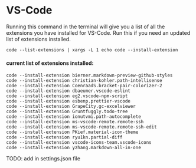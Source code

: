 # VS-Code

Running this command in the terminal will give you a list of all the extensions you have installed for VS-Code. Run this if you need an updated list of extensions installed.

```code --list-extensions | xargs -L 1 echo code --install-extension```

#### current list of extensions installed:

```
code --install-extension bierner.markdown-preview-github-styles
code --install-extension christian-kohler.path-intellisense
code --install-extension CoenraadS.bracket-pair-colorizer-2
code --install-extension dbaeumer.vscode-eslint
code --install-extension eg2.vscode-npm-script
code --install-extension esbenp.prettier-vscode
code --install-extension GrapeCity.gc-excelviewer
code --install-extension Gruntfuggly.todo-tree
code --install-extension ionutvmi.path-autocomplete
code --install-extension ms-vscode-remote.remote-ssh
code --install-extension ms-vscode-remote.remote-ssh-edit
code --install-extension PKief.material-icon-theme
code --install-extension ryu1kn.partial-diff
code --install-extension vscode-icons-team.vscode-icons
code --install-extension yzhang.markdown-all-in-one
```

TODO: add in settings.json file